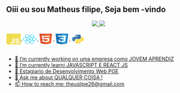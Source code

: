 ## Oiii eu sou Matheus filipe, Seja bem -vindo
<div align="center">
  <a href="https://github.com/theus26">
  <img height="180em" src="https://github-readme-stats.vercel.app/api?username=theuscode&show_icons=true&theme=dracula&include_all_commits=true&count_private=true"/>
  <img height="180em" src="https://github-readme-stats.vercel.app/api/top-langs/?username=theuscode&layout=compact&langs_count=7&theme=dracula"/>
</div>
<div style="display: inline_block"><br>
  <img align="center" alt="Rafa-Js" height="30" width="40" src="https://raw.githubusercontent.com/devicons/devicon/master/icons/javascript/javascript-plain.svg">
  <img align="center" alt="Rafa-React" height="30" width="40" src="https://raw.githubusercontent.com/devicons/devicon/master/icons/react/react-original.svg">
  <img align="center" alt="Rafa-HTML" height="30" width="40" src="https://raw.githubusercontent.com/devicons/devicon/master/icons/html5/html5-original.svg">
  <img align="center" alt="Rafa-CSS" height="30" width="40" src="https://raw.githubusercontent.com/devicons/devicon/master/icons/css3/css3-original.svg">
  <img align="center" alt="Rafa-Python" height="30" width="40" src="https://raw.githubusercontent.com/devicons/devicon/master/icons/python/python-original.svg">
  

</div>
  <br>

- 🔭 I’m currently working on  uma empresa como JOVEM APRENDIZ
- 🌱 I’m currently learni JAVASCRIPT E REACT JS
- 🤔 Estagiario de Desenvolvimento Web PGE
- 💬 Ask me about QUALQUER COISA !
- 📫 How to reach me: theuslipe26@gmail.com

